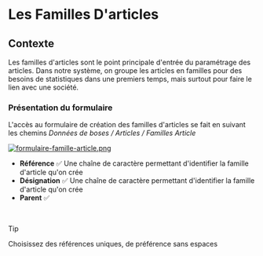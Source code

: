 # Les Familles D'articles

## Contexte

Les familles d'articles sont le point principale d'entrée du paramétrage des articles.
Dans notre système, on groupe les articles en familles pour des besoins de statistiques dans une premiers temps, mais surtout pour faire le lien avec une société.

### Présentation du formulaire

L'accès au formulaire de création des familles d'articles se fait en suivant les chemins 
<span>_Données de boses / Articles / Familles Article_</span>


[![formulaire-famille-article.png](https://i.postimg.cc/hPg7dSK3/formulaire-famille-article.png)](https://postimg.cc/fk2L4Qtx)

- **Référence** ✅
Une chaîne de caractère permettant d'identifier la famille d'article qu'on crée
- **Désignation** ✅
Une chaîne de caractère permettant d'identifier la famille d'article qu'on crée
- **Parent** ✅

<br />

>[!TIP]
> Choisissez des références uniques, de préférence sans espaces
